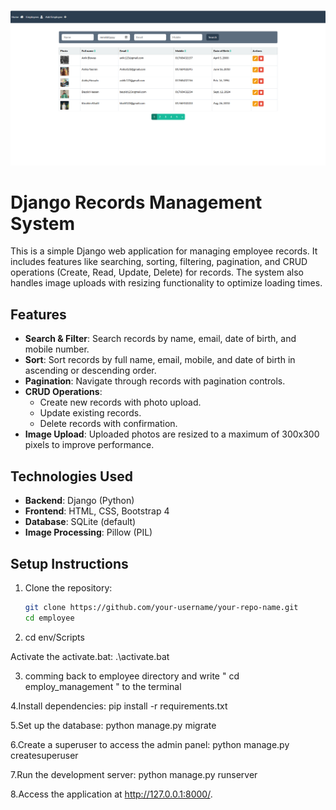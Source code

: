 
![Alt text](./dashboard.png)

# Django Records Management System

This is a simple Django web application for managing employee records. It includes features like searching, sorting, filtering, pagination, and CRUD operations (Create, Read, Update, Delete) for records. The system also handles image uploads with resizing functionality to optimize loading times.

## Features

- **Search & Filter**: Search records by name, email, date of birth, and mobile number.
- **Sort**: Sort records by full name, email, mobile, and date of birth in ascending or descending order.
- **Pagination**: Navigate through records with pagination controls.
- **CRUD Operations**:
  - Create new records with photo upload.
  - Update existing records.
  - Delete records with confirmation.
- **Image Upload**: Uploaded photos are resized to a maximum of 300x300 pixels to improve performance.
  
## Technologies Used

- **Backend**: Django (Python)
- **Frontend**: HTML, CSS, Bootstrap 4
- **Database**: SQLite (default)
- **Image Processing**: Pillow (PIL)

## Setup Instructions

1. Clone the repository:
   ```bash
   git clone https://github.com/your-username/your-repo-name.git
   cd employee
   
2. cd env/Scripts

Activate the activate.bat: .\activate.bat

3. comming back to employee directory and write " cd employ_management " to the terminal

4.Install dependencies:
pip install -r requirements.txt

5.Set up the database:
python manage.py migrate

6.Create a superuser to access the admin panel:
python manage.py createsuperuser

7.Run the development server:
python manage.py runserver

8.Access the application at http://127.0.0.1:8000/.

